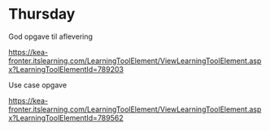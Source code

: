 # Thursday

God opgave til aflevering

https://kea-fronter.itslearning.com/LearningToolElement/ViewLearningToolElement.aspx?LearningToolElementId=789203



Use case opgave

https://kea-fronter.itslearning.com/LearningToolElement/ViewLearningToolElement.aspx?LearningToolElementId=789562
